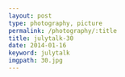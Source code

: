 ```yaml
---
layout: post
type: photography, picture
permalink: /photography/:title
title: julytalk-30
date: 2014-01-16
keyword: julytalk
imgpath: 30.jpg
---
```



